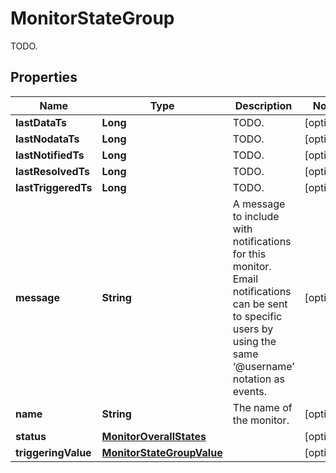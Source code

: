 

# MonitorStateGroup

TODO.
## Properties

Name | Type | Description | Notes
------------ | ------------- | ------------- | -------------
**lastDataTs** | **Long** | TODO. |  [optional]
**lastNodataTs** | **Long** | TODO. |  [optional]
**lastNotifiedTs** | **Long** | TODO. |  [optional]
**lastResolvedTs** | **Long** | TODO. |  [optional]
**lastTriggeredTs** | **Long** | TODO. |  [optional]
**message** | **String** | A message to include with notifications for this monitor. Email notifications can be sent to specific users by using the same ‘@username’ notation as events. |  [optional]
**name** | **String** | The name of the monitor. |  [optional]
**status** | [**MonitorOverallStates**](MonitorOverallStates.md) |  |  [optional]
**triggeringValue** | [**MonitorStateGroupValue**](MonitorStateGroupValue.md) |  |  [optional]



